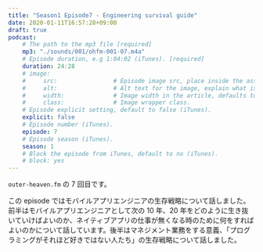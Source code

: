 ```yaml
---
title: "Season1 Episode7 - Engineering survival guide"
date: 2020-01-11T16:57:28+09:00
draft: true
podcast:
    # The path to the mp3 file [required]
    mp3: "./sounds/001/ohfm-001-07.m4a"
    # Episode duration, e.g 1:04:02 (iTunes). [required]
    duration: 24:28
    # image:
    #     src:                # Episode image src, place inside the assets directory (iTunes).
    #     alt:                # Alt text for the image, explain what is on the image.
    #     width:              # Image width in the article, defaults to 250px.
    #     class:              # Image wrapper class.
    # Episode explicit setting, default to false (iTunes).
    explicit: false
    # Episode number (iTunes).
    episode: 7
    # Episode season (iTunes).
    season: 1
    # Block the episode from iTunes, default to no (iTunes).
    # block: yes
---
```


`outer-heaven.fm` の 7 回目です。

この episode ではモバイルアプリエンジニアの生存戦略について話しました。前半はモバイルアプリエンジニアとして次の 10 年、20 年をどのように生き抜いていけばよいのか、ネイティブアプリの仕事が無くなる時のために何をすればよいのかについて話しています。後半はマネジメント業務をする意義、「プログラミングがそれほど好きではない人たち」の生存戦略について話しました。
